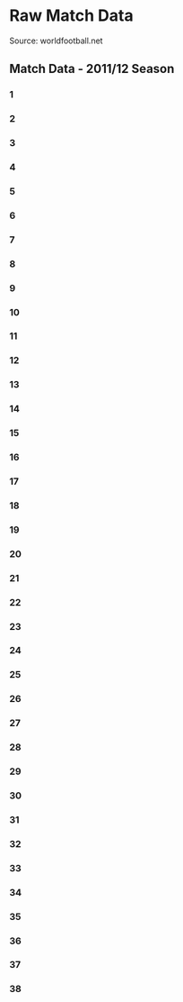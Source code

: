 # Raw Match Data

Source: worldfootball.net

## Match Data - 2011/12 Season

### 1


### 2


### 3


### 4


### 5


### 6


### 7


### 8


### 9


### 10


### 11


### 12


### 13


### 14


### 15


### 16


### 17


### 18


### 19


### 20


### 21


### 22


### 23


### 24        


### 25


### 26


### 27


### 28


### 29


### 30


### 31


### 32


### 33


### 34


### 35


### 36


### 37


### 38


